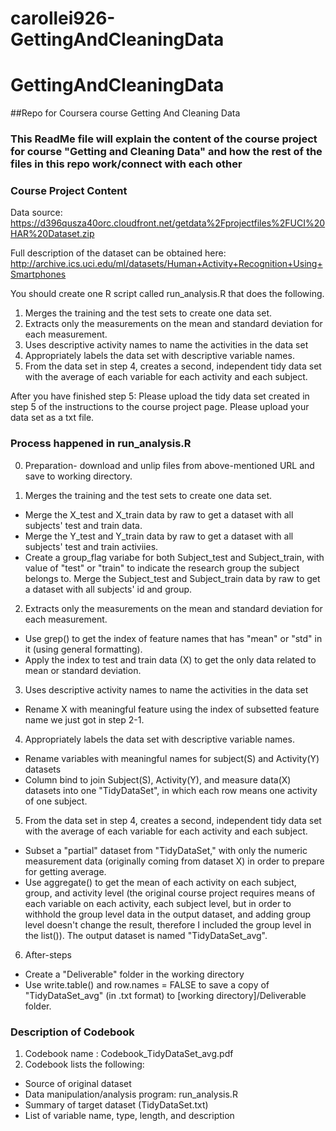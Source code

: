 carollei926-GettingAndCleaningData
==================================
# GettingAndCleaningData
##Repo for Coursera course Getting And Cleaning Data

### This ReadMe file will explain the content of the course project for course "Getting and Cleaning Data" and how the rest of the files in this repo work/connect with each other

### Course Project Content
Data source: 
https://d396qusza40orc.cloudfront.net/getdata%2Fprojectfiles%2FUCI%20HAR%20Dataset.zip

Full description of the dataset can be obtained here:
http://archive.ics.uci.edu/ml/datasets/Human+Activity+Recognition+Using+Smartphones

You should create one R script called run_analysis.R that does the following. 
1. Merges the training and the test sets to create one data set.
2. Extracts only the measurements on the mean and standard deviation for each measurement. 
3. Uses descriptive activity names to name the activities in the data set
4. Appropriately labels the data set with descriptive variable names. 
5. From the data set in step 4, creates a second, independent tidy data set with the average of each variable for each activity and each subject.

After you have finished step 5:
Please upload the tidy data set created in step 5 of the instructions to the course project page. 
Please upload your data set as a txt file.

### Process happened in **run_analysis.R**
0. Preparation- download and unlip files from above-mentioned URL and save to working directory.

1. Merges the training and the test sets to create one data set.
  - Merge the X_test and X_train data by raw to get a dataset with all subjects' test and train data.
  - Merge the Y_test and Y_train data by raw to get a dataset with all subjects' test and train activiies.
  - Create a group_flag variabe for both Subject_test and Subject_train, with value of "test" or "train" to indicate the research group the subject belongs to. Merge the Subject_test and Subject_train data by raw to get a dataset with all subjects' id and group. 
  
 2. Extracts only the measurements on the mean and standard deviation for each measurement.
  - Use grep() to get the index of feature names that has "mean" or "std" in it (using general formatting).
  - Apply the index to test and train data (X) to get the only data related to mean or standard deviation.

3. Uses descriptive activity names to name the activities in the data set
  - Rename X with meaningful feature using the index of subsetted feature name we just got in step 2-1.
4. Appropriately labels the data set with descriptive variable names. 
  - Rename variables with meaningful names for subject(S) and Activity(Y) datasets
  - Column bind to join Subject(S), Activity(Y), and measure data(X) datasets into one "TidyDataSet",
  in which each row means one activity of one subject. 

5. From the data set in step 4, creates a second, independent tidy data set with the average of each variable for each activity and each subject.
  - Subset a "partial" dataset from "TidyDataSet," with only the numeric measurement data (originally coming from dataset X) in order to prepare for getting average.
  - Use aggregate() to get the mean  of each activity on each subject, group, and activity level (the original course project requires means of each variable on  each activity, each subject level, but in order to withhold the group level data in the output dataset, and adding group level doesn't change the result, therefore I included the group level in the list()). The output dataset is named "TidyDataSet_avg".

6. After-steps
  - Create a "Deliverable" folder in the working directory
  - Use write.table() and row.names = FALSE to save a copy of "TidyDataSet_avg" (in .txt format) to [working directory]/Deliverable folder. 


### Description of Codebook
1. Codebook name : Codebook_TidyDataSet_avg.pdf
2. Codebook lists the following:
  - Source of original dataset
  - Data manipulation/analysis program: run_analysis.R
  - Summary of target dataset (TidyDataSet.txt)
  - List of variable name, type, length, and description







  
